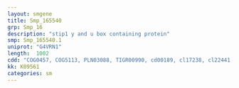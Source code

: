 ```yaml
---
layout: smgene
title: Smp_165540
grp: Smp_16
description: "stip1 y and u box containing protein"
smp: Smp_165540.1
uniprot: "G4VRN1"
length:  1002
cdd: "COG0457, COG5113, PLN03088, TIGR00990, cd00189, cl17238, cl22441, pfam00515, pfam04564, pfam13414, smart00028, smart00504"
kk: K09561
categories: sm
---
```

